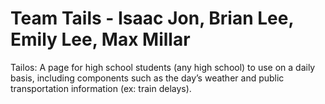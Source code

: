 # Team Tails - Isaac Jon, Brian Lee, Emily Lee, Max Millar

Tailos: A page for high school students (any high school) to use on a daily basis, including components such as the day’s weather and public transportation information (ex: train delays).
